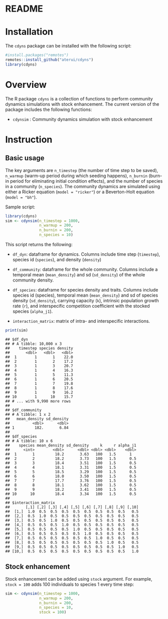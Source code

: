 README
================

# Installation

The `cdyns` package can be installed with the following script:

``` r
#install.packages("remotes")
remotes::install_github("aterui/cdyns")
library(cdyns)
```

# Overview

The R package `cdyns` is a collection of functions to perform community
dynamics simulations with stock enhancement. The current version of the
package includes the following functions:

-   `cdynsim` : Community dynamics simulation with stock enhancement

# Instruction

## Basic usage

The key arguments are `n_timestep` (the number of time step to be
saved), `n_warmup` (warm-up period during which seeding happens),
`n_burnin` (burn-in period for eliminating initial condition effects),
and the number of species in a community (`n_species`). The community
dynamics are simulated using either a Ricker equation
(`model = "ricker"`) or a Beverton-Holt equation (`model = "bh"`).

Sample script:

``` r
library(cdyns)
sim <- cdynsim(n_timestep = 1000,
               n_warmup = 200,
               n_burnin = 200,
               n_species = 10)
```

This script returns the following:

-   `df_dyn`: dataframe for dynamics. Columns include time step
    (`timestep`), species id (`species`), and density (`density`)

-   `df_community`: dataframe for the whole community. Columns include a
    temporal mean (`mean_density`) and sd (`sd_density`) of the whole
    community density.

-   `df_species`: dataframe for species density and traits. Columns
    include species id (species), temporal mean (`mean_density`) and sd
    of species density (`sd_density`), carrying capacity (`k`),
    intrinsic population growth rate (`r`), and interspecific
    competition coefficient with the stocked species (`alpha_j1`).

-   `interaction_matrix`: matrix of intra- and interspecific
    interactions.

``` r
print(sim)
```

    ## $df_dyn
    ## # A tibble: 10,000 x 3
    ##    timestep species density
    ##       <dbl>   <dbl>   <dbl>
    ##  1        1       1    22.0
    ##  2        1       2    17.2
    ##  3        1       3    20.7
    ##  4        1       4    16.3
    ##  5        1       5    11.3
    ##  6        1       6    20.5
    ##  7        1       7    19.8
    ##  8        1       8    17.6
    ##  9        1       9    16.2
    ## 10        1      10    15.7
    ## # ... with 9,990 more rows
    ## 
    ## $df_community
    ## # A tibble: 1 x 2
    ##   mean_density sd_density
    ##          <dbl>      <dbl>
    ## 1         182.       6.84
    ## 
    ## $df_species
    ## # A tibble: 10 x 6
    ##    species mean_density sd_density     k     r alpha_j1
    ##      <int>        <dbl>      <dbl> <dbl> <dbl>    <dbl>
    ##  1       1         18.2       3.63   100   1.5      1  
    ##  2       2         18.2       3.73   100   1.5      0.5
    ##  3       3         18.4       3.51   100   1.5      0.5
    ##  4       4         18.1       3.31   100   1.5      0.5
    ##  5       5         18.5       3.29   100   1.5      0.5
    ##  6       6         18.0       3.50   100   1.5      0.5
    ##  7       7         17.7       3.76   100   1.5      0.5
    ##  8       8         18.1       3.62   100   1.5      0.5
    ##  9       9         18.2       3.41   100   1.5      0.5
    ## 10      10         18.4       3.34   100   1.5      0.5
    ## 
    ## $interaction_matrix
    ##       [,1] [,2] [,3] [,4] [,5] [,6] [,7] [,8] [,9] [,10]
    ##  [1,]  1.0  0.5  0.5  0.5  0.5  0.5  0.5  0.5  0.5   0.5
    ##  [2,]  0.5  1.0  0.5  0.5  0.5  0.5  0.5  0.5  0.5   0.5
    ##  [3,]  0.5  0.5  1.0  0.5  0.5  0.5  0.5  0.5  0.5   0.5
    ##  [4,]  0.5  0.5  0.5  1.0  0.5  0.5  0.5  0.5  0.5   0.5
    ##  [5,]  0.5  0.5  0.5  0.5  1.0  0.5  0.5  0.5  0.5   0.5
    ##  [6,]  0.5  0.5  0.5  0.5  0.5  1.0  0.5  0.5  0.5   0.5
    ##  [7,]  0.5  0.5  0.5  0.5  0.5  0.5  1.0  0.5  0.5   0.5
    ##  [8,]  0.5  0.5  0.5  0.5  0.5  0.5  0.5  1.0  0.5   0.5
    ##  [9,]  0.5  0.5  0.5  0.5  0.5  0.5  0.5  0.5  1.0   0.5
    ## [10,]  0.5  0.5  0.5  0.5  0.5  0.5  0.5  0.5  0.5   1.0

## Stock enhancement

Stock enhancement can be added using `stock` argument. For example,
`stock = 100` adds 100 individuals to species 1 every time step:

``` r
sim <- cdynsim(n_timestep = 1000,
               n_warmup = 200,
               n_burnin = 200,
               n_species = 10,
               stock = 100)
```
